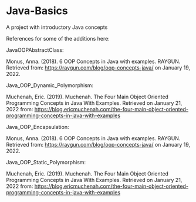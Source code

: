 # Java-Basics
A project with introductory Java concepts

References for some of the additions here:

JavaOOPAbstractClass:

Monus, Anna. (2018). 6 OOP Concepts in Java with examples. RAYGUN. Retrieved from: https://raygun.com/blog/oop-concepts-java/ on January 19, 2022.

Java_OOP_Dynamic_Polymorphism:

Muchenah, Eric. (2019). Muchenah. The Four Main Object Oriented Programming Concepts in Java With Examples. Retrieved on January 21, 2022 from: https://blog.ericmuchenah.com/the-four-main-object-oriented-programming-concepts-in-java-with-examples

Java_OOP_Encapsulation:

Monus, Anna. (2018). 6 OOP Concepts in Java with examples. RAYGUN. Retrieved from: https://raygun.com/blog/oop-concepts-java/ on January 19, 2022.

Java_OOP_Static_Polymorphism:

Muchenah, Eric. (2019). Muchenah. The Four Main Object Oriented Programming Concepts in Java With Examples. Retrieved on January 21, 2022 from: https://blog.ericmuchenah.com/the-four-main-object-oriented-programming-concepts-in-java-with-examples
